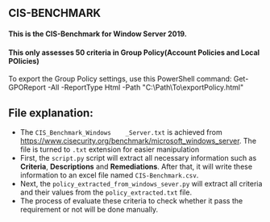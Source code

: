 
CIS-BENCHMARK
------
#### This is the CIS-Benchmark for Window Server 2019.
#### This only assesses 50 criteria in Group Policy(Account Policies and Local POlicies)

To export the Group Policy settings, use this PowerShell command: Get-GPOReport -All -ReportType Html -Path "C:\Path\To\exportPolicy.html"

## File explanation: 
- The `CIS_Benchmark_Windows	_Server.txt` is achieved from https://www.cisecurity.org/benchmark/microsoft_windows_server. The file is turned to `.txt` extension for easier manipulation
- First, the `script.py` script will extract all necessary information such as **Criteria**, **Descriptions** and **Remediations**.  After that, it will write these information to an excel file named `CIS-Benchmark.csv`.
- Next, the `policy_extracted_from_windows_sever.py` will extract all criteria and their values from the `policy_extracted.txt` file.
- The process of evaluate these criteria to check whether it pass the requirement or not will be done manually.
